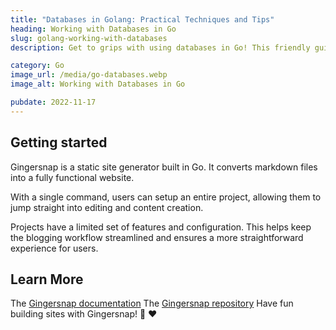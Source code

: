 ```yaml
---
title: "Databases in Golang: Practical Techniques and Tips"
heading: Working with Databases in Go
slug: golang-working-with-databases
description: Get to grips with using databases in Go! This friendly guide walks you through the essentials, from setting up connections to crafting queries.

category: Go
image_url: /media/go-databases.webp
image_alt: Working with Databases in Go

pubdate: 2022-11-17
---
```


## Getting started

Gingersnap is a static site generator built in Go. It converts markdown files into a fully functional website.

With a single command, users can setup an entire project, allowing them to jump straight into editing and content creation.

Projects have a limited set of features and configuration. This helps keep the blogging workflow streamlined and ensures a more straightforward experience for users.

## Learn More

The [Gingersnap documentation](/docs/)
The [Gingersnap repository](https://github.com/TunedMystic/gingersnap)
Have fun building sites with Gingersnap! 🍪 ❤️